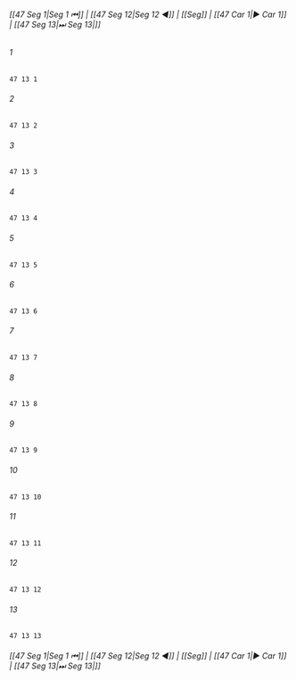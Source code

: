 
###### [[47 Seg 1|Seg 1 ⏮]] | [[47 Seg 12|Seg 12 ◀]] | [[Seg]] | [[47 Car 1|▶ Car 1]] | [[47 Seg 13|⏭ Seg 13|]]

###### 1
``` verse
47 13 1 
```
###### 2
``` verse
47 13 2 
```
###### 3
``` verse
47 13 3 
```
###### 4
``` verse
47 13 4 
```
###### 5
``` verse
47 13 5 
```
###### 6
``` verse
47 13 6 
```
###### 7
``` verse
47 13 7 
```
###### 8
``` verse
47 13 8 
```
###### 9
``` verse
47 13 9 
```
###### 10
``` verse
47 13 10 
```
###### 11
``` verse
47 13 11 
```
###### 12
``` verse
47 13 12 
```
###### 13
``` verse
47 13 13 
```

###### [[47 Seg 1|Seg 1 ⏮]] | [[47 Seg 12|Seg 12 ◀]] | [[Seg]] | [[47 Car 1|▶ Car 1]] | [[47 Seg 13|⏭ Seg 13|]]

